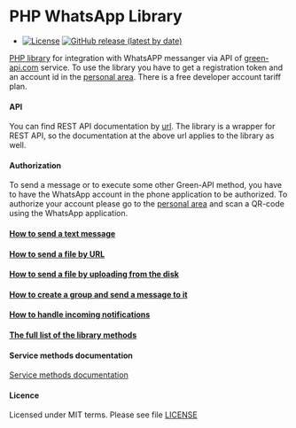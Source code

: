 # PHP WhatsApp Library

* [![License](https://img.shields.io/badge/License-MIT-yellow.svg)](https://github.com/green-api/whatsapp-api-client-php/blob/master/LICENSE)
[![GitHub release (latest by date)](https://img.shields.io/github/v/release/green-api/whatsapp-api-client-php?color=2&label=release)](https://github.com/green-api/whatsapp-api-client-php/releases)

[PHP library](https://github.com/green-api/whatsapp-api-client-php) for integration with WhatsAPP messanger via API of [green-api.com](https://green-api.com/en) service. To use the library you have to get a registration token and an account id in the [personal area](https://console.green-api.com). There is a free developer account tariff plan.

#### API

You can find REST API documentation by [url](https://green-api.com/en/docs/api/). The library is a wrapper for REST API, so the documentation at the above url applies to the library as well.

#### Authorization

To send a message or to execute some other Green-API method, you have to have the WhatsApp account in the phone application to be authorized. To authorize your account please go to the [personal area](https://console.green-api.com) and scan a QR-code using the WhatsApp application.

#### [How to send a text message](sendmessage.md)
#### [How to send a file by URL](sendfilebyurl.md)
#### [How to send a file by uploading from the disk](sendfilebyupload.md)
#### [How to create a group and send a message to it](creategroup.md)
#### [How to handle incoming notifications](startReceiveNotification.md)
#### [The full list of the library methods](fullmethods.md)

#### Service methods documentation

[Service methods documentation](https://green-api.com/en/docs/api/)

#### Licence

Licensed under MIT terms. Please see file [LICENSE](https://github.com/green-api/whatsapp-api-client-php/blob/master/LICENSE)
